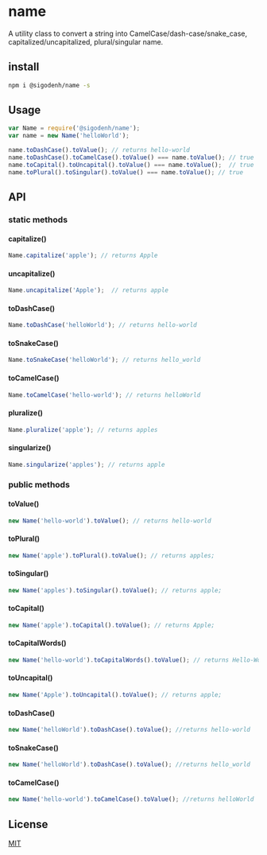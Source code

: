# name

A utility class to convert a string into CamelCase/dash-case/snake_case, capitalized/uncapitalized, plural/singular name.

## install

```sh
npm i @sigodenh/name -s
```

## Usage

```js
var Name = require('@sigodenh/name');
var name = new Name('helloWorld');

name.toDashCase().toValue(); // returns hello-world
name.toDashCase().toCamelCase().toValue() === name.toValue(); // true
name.toCapital().toUncapital().toValue() === name.toValue();  // true
name.toPlural().toSingular().toValue() === name.toValue(); // true
```

## API

### static methods

#### capitalize()
```js
Name.capitalize('apple'); // returns Apple
```

#### uncapitalize()
```js
Name.uncapitalize('Apple');  // returns apple
```

#### toDashCase()
```js
Name.toDashCase('helloWorld'); // returns hello-world
```

#### toSnakeCase()
```js
Name.toSnakeCase('helloWorld'); // returns hello_world
```

#### toCamelCase()
```js
Name.toCamelCase('hello-world'); // returns helloWorld
```

#### pluralize()
```js
Name.pluralize('apple'); // returns apples
```

#### singularize()
```js
Name.singularize('apples'); // returns apple
```

### public methods

#### toValue()
```js
new Name('hello-world').toValue(); // returns hello-world
```

#### toPlural()
```js
new Name('apple').toPlural().toValue(); // returns apples;
```

#### toSingular()
```js
new Name('apples').toSingular().toValue(); // returns apple;
```

#### toCapital()
```js
new Name('apple').toCapital().toValue(); // returns Apple;
```

#### toCapitalWords()
```js
new Name('hello-world').toCapitalWords().toValue(); // returns Hello-World;
```

#### toUncapital()
```js
new Name('Apple').toUncapital().toValue(); // returns apple;
```

#### toDashCase()
```js
new Name('helloWorld').toDashCase().toValue(); //returns hello-world
```

#### toSnakeCase()
```js
new Name('helloWorld').toDashCase().toValue(); //returns hello_world
```

#### toCamelCase()
```js
new Name('hello-world').toCamelCase().toValue(); //returns helloWorld
```

## License

[MIT](LICENSE)
